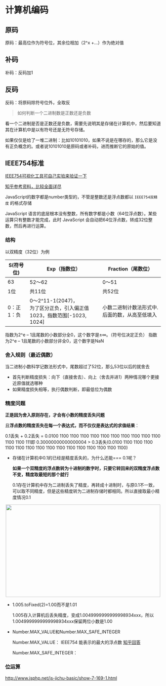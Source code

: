 # 计算机编码

## 原码

原码：最高位作为符号位，其余位相加（2^x +...）作为绝对值

## 补码

补码：反码加1



## 反码

反码：将原码除符号位外，全取反



> 如何判断一个二进制数是正数还是负数

看一个二进制是否是正数还是负数，需要先说明其是存储在计算机中，然后要知道其在计算机中是以有符号还是无符号存储。

如果仅仅是给了一堆二进制：比如10101010，如果不说是在哪存的，那么它是没有正负概念的。或者说10101010是原码或者补码，进而推断它的原始的值。





## IEEE754标准

[IEEE754可视化工具可自己实验来验证一下](http://bartaz.github.io/ieee754-visualization/)

[知乎参考资料，比较全面详尽](https://zhuanlan.zhihu.com/p/66949640)

JavaScript的数字都是number类型的，不管是整数还是浮点数都以 ```IEEE754双精度``` 的格式存储

JavaScript 语言的底层根本没有整数，所有数字都是小数（64位浮点数）。某些运算只有整数才能完成，此时 JavaScript 会自动把64位浮点数，转成32位整数，然后再进行运算。



### 结构

以双精度（32位）为例

| S(符号位)    | Exp（指数位）                                                | Fraction（尾数位）                            |
| ------------ | ------------------------------------------------------------ | --------------------------------------------- |
| 63           | 52～62                                                       | 0～51                                         |
| 1位          | 共11位                                                       | 共52位                                        |
| 0：正  1：负 | 0～2^11-1(2047)，<br>为了区分正负，引入偏正值1023，指数范围[-1023, 1024] | 小数二进制计数法形式中.后面的数，从高至低填入 |



指数为2^e – 1且尾数的小数部分全0，这个数字是±∞。（符号位决定正负）
指数为2^e – 1且尾数的小数部分非全0，这个数字是NaN



### 舍入规则（最近偶数）

当二进制小数科学记数法形式中，尾数超过了52位，那么53位以后的就舍去

- 首先判断精度损失：向下（直接舍去）、向上（舍去并进1）两种情况哪个更接近原值就选哪种
- 如果精度损失相等，执行偶数判断，即最低位为偶数



### 精度问题

**正是因为舍入原则存在，才会有小数的精度丢失问题**

且**浮点数的精度丢失在每一个表达式，而不仅仅是表达式的求值结果**：

0.1丢失 + 0.2丢失 = 0.0100 1100 1100 1100 1100 1100 1100 1100 1100 1100 1100 1100 1100 111即 0.30000000000000004 > 0.3丢失(0.0100 1100 1100 1100 1100 1100 1100 1100 1100 1100 1100 1100 1100 1100 1100 1100)



- 存储在计算机中0.1的已经是精度丢失的，为什么还能=== 0.1呢？

  **如果一个双精度的浮点数转为十进制的数字时，只要它转回来的双精度浮点数不变，精度取最短的那个就行**

  0.1存在计算机中存为二进制丢失了精度，再转成十进制时，与原0.1不一致，可以取不同精度，但是这些精度转为二进制存储时都相同。所以直接取最小精度情况0.1

<div align='center'><img src='../图片资料/0.1取精度.png' height='300px' width='500px'></div>



- 1.005.toFixed(2)=1.00而不是1.01

  1.005存入计算机后丢失精度，变成1.0049999999999998934xxx，所以1.0049999999999998934xxx保留两位小数是1.00



- Number.MAX_VALUE和Number.MAX_SAFE_INTEGER

  Number.MAX_VALUE： IEEE754 能表示的最大的浮点数  [知乎回答](https://www.zhihu.com/question/24423421)

  Number.MAX_SAFE_INTEGER：





### 位运算

http://www.jsphp.net/js-jichu-basic/show-7-169-1.html